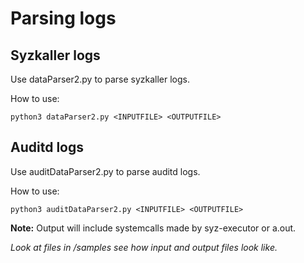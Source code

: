 # Parsing logs

## Syzkaller logs
Use dataParser2.py to parse syzkaller logs.

How to use:
```
python3 dataParser2.py <INPUTFILE> <OUTPUTFILE>
```
## Auditd logs

Use auditDataParser2.py to parse auditd logs.

How to use:
```
python3 auditDataParser2.py <INPUTFILE> <OUTPUTFILE>
```

**Note:** Output will include systemcalls made by syz-executor or a.out.


*Look at files in /samples see how input and output files look like.*

